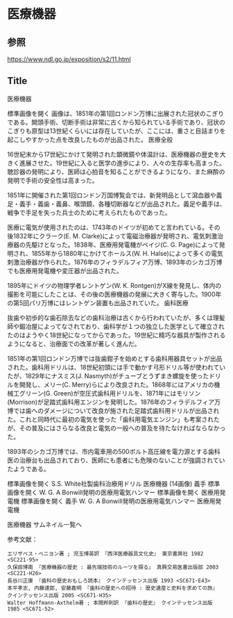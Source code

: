 医療機器
===

## 参照

https://www.ndl.go.jp/exposition/s2/11.html

## Title

医療機器

標準画像を開く 画像は、1851年の第1回ロンドン万博に出展された冠状のこぎりである。開頭手術、切断手術は非常に古くから知られている手術であり、冠状のこぎりも原型は13世紀くらいには存在していたが、ここには、重さと目詰まりを起こしやすかった点を改良したものが出品された。
医療全般

16世紀末から17世紀にかけて発明された顕微鏡や体温計は、医療機器の歴史を大きく進展させた。19世紀に入ると医学の進歩により、人々の生存率も高まった。聴診器の発明により、医師は心拍音を知ることができるようになり、また麻酔の発明で手術の安全性は高まった。

1851年に開催された第1回ロンドン万国博覧会では、新発明品として瀉血器や義足・義手・義歯・義鼻、喉頭鏡、各種切断器などが出品された。義足や義手は、戦争で手足を失った兵士のために考えられたものであった。

医療に電気が使用されたのは、1743年のドイツが初めてと言われている。その後1832年にクラーク(E. M. Clarke)によって電磁治療器が発明され、電気刺激治療器の先駆けとなった。1838年、医療用発電機がペイジ(C. G. Page)によって発明され、1855年から1880年にかけてホールス(W. H. Halse)によって多くの電気刺激治療器が作られた。1876年のフィラデルフィア万博、1893年のシカゴ万博でも医療用発電機や変圧器が出品された。

1895年にドイツの物理学者レントゲン(W. K. Rontgen)がX線を発見し、体内の撮影を可能にしたことは、その後の医療機器の発展に大きく寄与した。1900年の第5回パリ万博にはレントゲン装置も出品されていた。
歯科医療

抜歯や初歩的な歯石除去などの歯科治療は古くから行われていたが、多くは理髪師や鍛冶屋によってなされており、歯科学が１つの独立した医学として確立されたのはようやく18世紀になってからであった。19世紀に精巧な器具が製作されるようになると、治療面での改革が著しく進んだ。

1851年の第1回ロンドン万博では抜歯鉗子を始めとする歯科用器具セットが出品された。歯科用ドリルは、18世紀初頭には手で動かす弓形ドリル等が使われていたが、1829年にナスミス(J. Nasmyth)がチューブとうずまき螺旋を使ったドリルを開発し、メリー(C. Merry)らにより改良された。1868年にはアメリカの機械工グリーン(G. Green)が空圧式歯科用ドリルを、1871年にはモリソン(Morrison)が足踏式歯科用エンジンを発明した。1876年のフィラデルフィア万博では歯へのダメージについて改良が施された足踏式歯科用ドリルが出品された。これと同時代に最初の電気を使った「歯科用電気エンジン」も考案されたが、その普及にはさらなる改良と電気の一般への普及を待たなければならなかった。

1893年のシカゴ万博では、市内電車用の500ボルト高圧線を電力源とする歯科医の治療台も出品されており、医師にも患者にも危険のないことが強調されていたようである。

標準画像を開く
S.S. White社製歯科治療用ドリル
医療機器 (14画像)
義手 標準画像を開く		W. G. A Bonwill発明の医療用電気ハンマー 標準画像を開く		医療用発電機 標準画像を開く
義手		W. G. A Bonwill発明の医療用電気ハンマー		医療用発電機

医療機器 サムネイル一覧へ

参考文献：

    エリザベス・ベニヨン著 ; 児玉博英訳 『西洋医療器具文化史』 東京書房社 1982 <SC221-95>
    久保田博南 『医療機器の歴史 : 最先端技術のルーツを探る』 真興交易医書出版部 2003 <SC221-H26>
    長谷川正康 『歯科の歴史おもしろ読本』 クインテッセンス出版 1993 <SC671-E43>
    本平孝志, 内藤達郎, 安藤嘉明 『歯科の歴史への招待 : 歴史遺産と史料を求めての旅』 クインテッセンス出版 2005 <SC671-H35>
    Walter Hoffmann-Axthelm著 ; 本間邦則訳 『歯科の歴史』 クインテッセンス出版 1985 <SC671-52>


